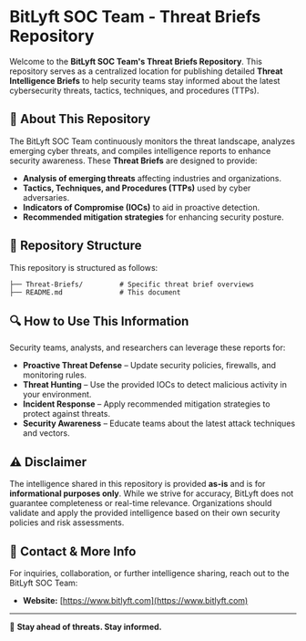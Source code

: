 # BitLyft SOC Team - Threat Briefs Repository

Welcome to the **BitLyft SOC Team's Threat Briefs Repository**. This repository serves as a centralized location for publishing detailed **Threat Intelligence Briefs** to help security teams stay informed about the latest cybersecurity threats, tactics, techniques, and procedures (TTPs).

## 📌 About This Repository

The BitLyft SOC Team continuously monitors the threat landscape, analyzes emerging cyber threats, and compiles intelligence reports to enhance security awareness. These **Threat Briefs** are designed to provide:

- **Analysis of emerging threats** affecting industries and organizations.
- **Tactics, Techniques, and Procedures (TTPs)** used by cyber adversaries.
- **Indicators of Compromise (IOCs)** to aid in proactive detection.
- **Recommended mitigation strategies** for enhancing security posture.

## 📂 Repository Structure

This repository is structured as follows:

```
├── Threat-Briefs/         # Specific threat brief overviews
├── README.md              # This document
```

## 🔍 How to Use This Information

Security teams, analysts, and researchers can leverage these reports for:

- **Proactive Threat Defense** – Update security policies, firewalls, and monitoring rules.
- **Threat Hunting** – Use the provided IOCs to detect malicious activity in your environment.
- **Incident Response** – Apply recommended mitigation strategies to protect against threats.
- **Security Awareness** – Educate teams about the latest attack techniques and vectors.

## ⚠️ Disclaimer

The intelligence shared in this repository is provided **as-is** and is for **informational purposes only**. While we strive for accuracy, BitLyft does not guarantee completeness or real-time relevance. Organizations should validate and apply the provided intelligence based on their own security policies and risk assessments.


## 📧 Contact & More Info

For inquiries, collaboration, or further intelligence sharing, reach out to the BitLyft SOC Team:

- **Website:** [https://www.bitlyft.com](https://www.bitlyft.com)

---

🚀 **Stay ahead of threats. Stay informed.**
